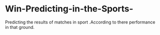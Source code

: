 # Win-Predicting-in-the-Sports-
Predicting the results of matches in sport .According to there performance in that ground.
